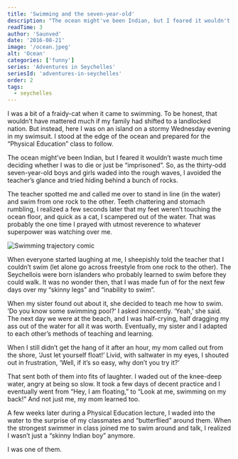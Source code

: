 ```yaml
---
title: 'Swimming and the seven-year-old'
description: "The ocean might've been Indian, but I feared it wouldn't waste much time deciding whether I was to die or just be imprisoned."
readTime: 3
author: 'Saunved'
date: '2016-08-21'
image: '/ocean.jpeg'
alt: 'Ocean'
categories: ['funny']
series: 'Adventures in Seychelles'
seriesId: 'adventures-in-seychelles'
order: 2
tags:
  - seychelles
---
```


I was a bit of a fraidy-cat when it came to swimming. To be honest, that wouldn’t have mattered much if my family had shifted to a landlocked nation. But instead, here I was on an island on a stormy Wednesday evening in my swimsuit. I stood at the edge of the ocean and prepared for the “Physical Education” class to follow.

The ocean might’ve been Indian, but I feared it wouldn’t waste much time deciding whether I was to die or just be “imprisoned”. So, as the thirty-odd seven-year-old boys and girls waded into the rough waves, I avoided the teacher’s glance and tried hiding behind a bunch of rocks.

The teacher spotted me and called me over to stand in line (in the water) and swim from one rock to the other. Teeth chattering and stomach rumbling, I realized a few seconds later that my feet weren’t touching the ocean floor, and quick as a cat, I scampered out of the water. That was probably the one time I prayed with utmost reverence to whatever superpower was watching over me.

![Swimming trajectory comic](/trajectory.jpeg)

When everyone started laughing at me, I sheepishly told the teacher that I couldn’t swim (let alone go across freestyle from one rock to the other). The Seychellois were born islanders who probably learned to swim before they could walk. It was no wonder then, that I was made fun of for the next few days over my “skinny legs” and “inability to swim”.

When my sister found out about it, she decided to teach me how to swim.
‘Do you know some swimming pool?’ I asked innocently.
‘Yeah,’ she said.
The next day we were at the beach, and I was half-crying, half dragging my ass out of the water for all it was worth. Eventually, my sister and I adapted to each other’s methods of teaching and learning.

When I still didn’t get the hang of it after an hour, my mom called out from the shore, ‘Just let yourself float!’ Livid, with saltwater in my eyes, I shouted out in frustration, ‘Well, if it’s so easy, why don’t you try it?’

That sent both of them into fits of laughter. I waded out of the knee-deep water, angry at being so slow. It took a few days of decent practice and I eventually went from “Hey, I am floating,” to “Look at me, swimming on my back!” And not just me, my mom learned too.

A few weeks later during a Physical Education lecture, I waded into the water to the surprise of my classmates and “butterflied” around them. When the strongest swimmer in class joined me to swim around and talk, I realized I wasn’t just a “skinny Indian boy” anymore.

I was one of them.